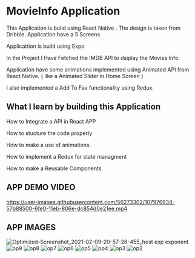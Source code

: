 # MovieInfo Application 

 This Application is build using React Native . The design is taken from Dribble. Application have a 5 Screens.
 
 
 Applicattion is build using Expo

 In the Project I Have Fetched the IMDB API  to dsiplay the Movies Info.

 Application have some animations implemented using Animated API from React Native. ( like a Animated Slider in Home Screen )

 I also implemented a Add To Fav functionality using Redux.


 


## What I learn by building this Application

How to Integrate a API in React APP

How to stucture the code properly

How to make a use of animations.

How to implement a Redux for state managment

How to make a Reusable Components 

## APP DEMO VIDEO 

https://user-images.githubusercontent.com/56273302/107976934-57b88500-6fe0-11eb-806e-dc854d0e21ee.mp4

## APP IMAGES

![Optimized-Screenshot_2021-02-09-20-57-28-455_host exp exponent](https://user-images.githubusercontent.com/56273302/107973297-15d91000-6fdb-11eb-8bca-85844fff5524.jpg)
![op9](https://user-images.githubusercontent.com/56273302/107974545-c562b200-6fdc-11eb-8749-733b3c9a012a.jpg)
![op8](https://user-images.githubusercontent.com/56273302/107974568-ceec1a00-6fdc-11eb-8d9b-b954af97474d.jpg)
![op7](https://user-images.githubusercontent.com/56273302/107974593-d6132800-6fdc-11eb-8abd-5eb9fbc22c27.jpg)
![op6](https://user-images.githubusercontent.com/56273302/107974606-db707280-6fdc-11eb-84b7-355e75b40ea7.jpg)
![op5](https://user-images.githubusercontent.com/56273302/107974626-e3301700-6fdc-11eb-9d1b-9e34b78d2d45.jpg)
![op4](https://user-images.githubusercontent.com/56273302/107974642-e88d6180-6fdc-11eb-813f-85b7eebc4914.jpg)
![op3](https://user-images.githubusercontent.com/56273302/107974660-edeaac00-6fdc-11eb-8d71-facf9f67ee0c.jpg)
![op2](https://user-images.githubusercontent.com/56273302/107974673-f3e08d00-6fdc-11eb-9f70-2ac0323405f1.jpg)

